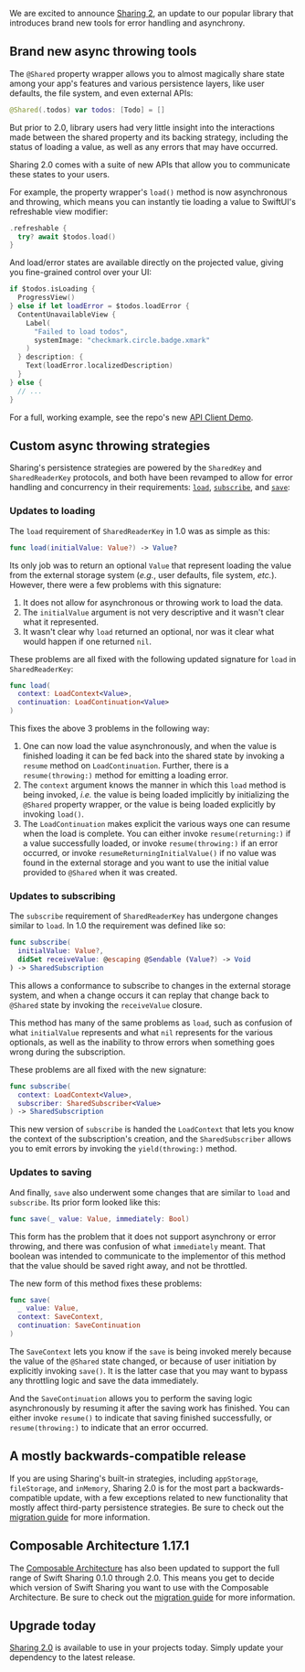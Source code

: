 We are excited to announce [Sharing 2][sharing-gh], an update to our popular library that introduces
brand new tools for error handling and asynchrony.

## Brand new async throwing tools

The `@Shared` property wrapper allows you to almost magically share state among your app's features
and various persistence layers, like user defaults, the file system, and even external APIs:

```swift
@Shared(.todos) var todos: [Todo] = []
```

But prior to 2.0, library users had very little insight into the interactions made between the
shared property and its backing strategy, including the status of loading a value, as well as any
errors that may have occurred.

Sharing 2.0 comes with a suite of new APIs that allow you to communicate these states to your users.

For example, the property wrapper's `load()` method is now asynchronous and throwing, which means
you can instantly tie loading a value to SwiftUI's refreshable view modifier:

```swift
.refreshable {
  try? await $todos.load()
}
```

And load/error states are available directly on the projected value, giving you fine-grained
control over your UI:

```swift
if $todos.isLoading {
  ProgressView()
} else if let loadError = $todos.loadError {
  ContentUnavailableView {
    Label(
      "Failed to load todos",
      systemImage: "checkmark.circle.badge.xmark"
    )
  } description: {
    Text(loadError.localizedDescription)
  }
} else {
  // ...
}
```

For a full, working example, see the repo's new [API Client Demo][api-client-demo].

## Custom async throwing strategies

Sharing's persistence strategies are powered by the `SharedKey` and `SharedReaderKey` protocols, and
both have been revamped to allow for error handling and concurrency in their requirements:
[`load`][load-docs], [`subscribe`][subscribe-docs], and [`save`][save-docs]:

### Updates to loading

The `load` requirement of `SharedReaderKey` in 1.0 was as simple as this:

```swift
func load(initialValue: Value?) -> Value?
```

Its only job was to return an optional `Value` that represent loading the value from the external
storage system (_e.g._, user defaults, file system, _etc._). However, there were a few problems with
this signature:

 1. It does not allow for asynchronous or throwing work to load the data.
 2. The `initialValue` argument is not very descriptive and it wasn't clear what it represented.
 3. It wasn't clear why `load` returned an optional, nor was it clear what would happen if one 
    returned `nil`.

These problems are all fixed with the following updated signature for `load` in `SharedReaderKey`:

```swift
func load(
  context: LoadContext<Value>,
  continuation: LoadContinuation<Value>
)
```

This fixes the above 3 problems in the following way:

 1. One can now load the value asynchronously, and when the value is finished loading it can be
    fed back into the shared state by invoking a `resume` method on `LoadContinuation`. Further,
    there is a `resume(throwing:)` method for emitting a loading error.
 2. The `context` argument knows the manner in which this `load` method is being invoked, _i.e._ the
    value is being loaded implicitly by initializing the `@Shared` property wrapper, or the value is
    being loaded explicitly by invoking `load()`.
 3. The `LoadContinuation` makes explicit the various ways one can resume when the load is complete.
    You can either invoke `resume(returning:)` if a value successfully loaded, or invoke
    `resume(throwing:)` if an error occurred, or invoke `resumeReturningInitialValue()` if no value
    was found in the external storage
    and you want to use the initial value provided to `@Shared` when it was created.

### Updates to subscribing

The `subscribe` requirement of `SharedReaderKey` has undergone changes similar to `load`. In 1.0 the
requirement was defined like so:

```swift
func subscribe(
  initialValue: Value?, 
  didSet receiveValue: @escaping @Sendable (Value?) -> Void
) -> SharedSubscription
```

This allows a conformance to subscribe to changes in the external storage system, and when a change
occurs it can replay that change back to `@Shared` state by invoking the `receiveValue` closure.

This method has many of the same problems as `load`, such as confusion of what `initialValue`
represents and what `nil` represents for the various optionals, as well as the inability to throw
errors when something goes wrong during the subscription.

These problems are all fixed with the new signature:

```swift
func subscribe(
  context: LoadContext<Value>, 
  subscriber: SharedSubscriber<Value>
) -> SharedSubscription
```

This new version of `subscribe` is handed the `LoadContext` that lets you know the context of the
subscription's creation, and the `SharedSubscriber` allows you to emit errors by invoking the
`yield(throwing:)` method.

### Updates to saving

And finally, `save` also underwent some changes that are similar to `load` and `subscribe`. Its
prior form looked like this:

```swift
func save(_ value: Value, immediately: Bool)
```

This form has the problem that it does not support asynchrony or error throwing, and there was 
confusion of what `immediately` meant. That boolean was intended to communicate to the implementor
of this method that the value should be saved right away, and not be throttled.

The new form of this method fixes these problems:

```swift
func save(
  _ value: Value,
  context: SaveContext,
  continuation: SaveContinuation
)
```

The `SaveContext` lets you know if the `save` is being invoked merely because the value of the
`@Shared` state changed, or because of user initiation by explicitly invoking `save()`. It is the
latter case that you may want to bypass any throttling logic and save the data immediately.

And the `SaveContinuation` allows you to perform the saving logic asynchronously by resuming it
after the saving work has finished. You can either invoke `resume()` to indicate that saving
finished successfully, or `resume(throwing:)` to indicate that an error occurred.

## A mostly backwards-compatible release

If you are using Sharing's built-in strategies, including `appStorage`, `fileStorage`, and
`inMemory`, Sharing 2.0 is for the most part a backwards-compatible update, with a few exceptions
related to new functionality that mostly affect third-party persistence strategies. Be sure to 
check out the [migration guide][sharing-migration] for more information.

[sharing-migration]: https://swiftpackageindex.com/pointfreeco/swift-sharing/2.0.1/documentation/sharing/migratingto2.0

## Composable Architecture 1.17.1

The [Composable Architecture](http://github.com/pointfreeco/swift-composable-architecture) has
also been updated to support the full range of Swift Sharing 0.1.0 through 2.0. This means you
get to decide which version of Swift Sharing you want to use with the Composable Architecture.
Be sure to check out the [migration guide][tca-migration] for more information.

[tca-migration]: https://github.com/pointfreeco/swift-composable-architecture/blob/main/Sources/ComposableArchitecture/Documentation.docc/Articles/MigrationGuides/MigratingTo1.17.1.md

## Upgrade today

[Sharing 2.0][sharing-gh] is available to use in your projects today. Simply update your dependency
to the latest release.

[sharing-gh]: https://github.com/pointfreeco/swift-sharing
[api-client-demo]: https://github.com/pointfreeco/swift-sharing/blob/main/Examples/APIClientDemo/ContentView.swift
[load-docs]: https://swiftpackageindex.com/pointfreeco/swift-sharing/main/documentation/sharing/sharedreaderkey/load(context:continuation:)
[subscribe-docs]: https://swiftpackageindex.com/pointfreeco/swift-sharing/main/documentation/sharing/sharedreaderkey/subscribe(context:continuation:)
[save-docs]: https://swiftpackageindex.com/pointfreeco/swift-sharing/main/documentation/sharing/sharedkey/save(_:context:continuation)
